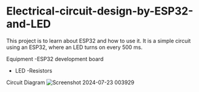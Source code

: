 # Electrical-circuit-design-by-ESP32-and-LED
This project is to learn about ESP32 and how to use it.
It is a simple circuit using an ESP32, where an LED turns on every 500 ms.

Equipment
-ESP32 development board
- LED
-Resistors

Circuit Diagram
![Screenshot 2024-07-23 003929](https://github.com/user-attachments/assets/c96d8bb8-0656-4f05-985a-1935f1e310f5)

